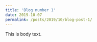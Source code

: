 ```yaml
---
title: 'Blog number 1'
date: 2019-10-07
permalink: /posts/2019/10/blog-post-1/
---
```




This is body text. 
